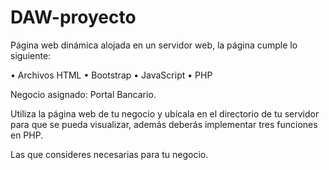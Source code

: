 # DAW-proyecto

Página web dinámica alojada en un servidor web, la página cumple lo siguiente:

• Archivos HTML
• Bootstrap
• JavaScript
• PHP

Negocio asignado: Portal Bancario.

Utiliza la página web de tu negocio y ubícala en el directorio de tu servidor para que se pueda visualizar, además deberás implementar tres funciones en PHP.

Las que consideres necesarias para tu negocio.
